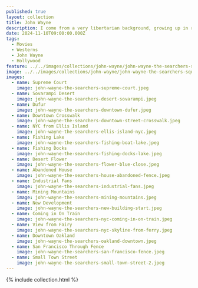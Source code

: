 ```yaml
---
published: true
layout: collection
title: John Wayne
description: I come from a very libertarian background, growing up in rural Oregon. In 1970s and 1980s Oregon you meet a lot of people who worship John Wayne. As I think about how people I grew up with see the world I often put on my John Wayne glasses to see how someone from a rural town will see the riding the NYC subway for the first time, or eating Dominican food in Hell's Kitchen. Sadly, I think it is how many people approach the world around them, even when they didn't grow up watching John Wayne movies.
date: 2024-11-10T09:00:00.000Z
tags:
  - Movies
  - Westerns
  - John Wayne
  - Hollywood
feature: ../../images/collections/john-wayne/john-wayne-the-searchers-square.jpg
image: ../../images/collections/john-wayne/john-wayne-the-searchers-square.jpg
images:
  - name: Supreme Court 
    image: john-wayne-the-searchers-supreme-court.jpeg
  - name: Sovarampi Desert
    image: john-wayne-the-searchers-desert-sovarampi.jpeg
  - name: Dufur 
    image: john-wayne-the-searchers-downtown-dufur.jpeg
  - name: Downtown Crosswalk 
    image: john-wayne-the-searchers-downtown-street-crosswalk.jpeg
  - name: NYC from Ellis Island 
    image: john-wayne-the-searchers-ellis-island-nyc.jpeg
  - name: Fishing Lake 
    image: john-wayne-the-searchers-fishing-boat-lake.jpeg
  - name: Fishing Docks 
    image: john-wayne-the-searchers-fishing-docks-lake.jpeg
  - name: Desert Flower 
    image: john-wayne-the-searchers-flower-blue-close.jpeg
  - name: Abandoned House 
    image: john-wayne-the-searchers-house-abandoned-fence.jpeg
  - name: Industrial Fans 
    image: john-wayne-the-searchers-industrial-fans.jpeg
  - name: Mining Mountains 
    image: john-wayne-the-searchers-mining-mountains.jpeg
  - name: New Development 
    image: john-wayne-the-searchers-new-building-start.jpeg
  - name: Coming in On Train 
    image: john-wayne-the-searchers-nyc-coming-in-on-train.jpeg
  - name: View from Fairy 
    image: john-wayne-the-searchers-nyc-skyline-from-ferry.jpeg
  - name: Downtown Oakland 
    image: john-wayne-the-searchers-oakland-downtown.jpeg
  - name: San Francisco Through Fence 
    image: john-wayne-the-searchers-san-francisco-fence.jpeg
  - name: Small Town Street 
    image: john-wayne-the-searchers-small-town-street-2.jpeg
---
```

{% include collection.html %}
